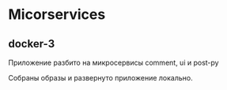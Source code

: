 # Micorservices
## docker-3
Приложение разбито на микросервисы comment, ui и post-py

Собраны образы и развернуто приложение локально.
